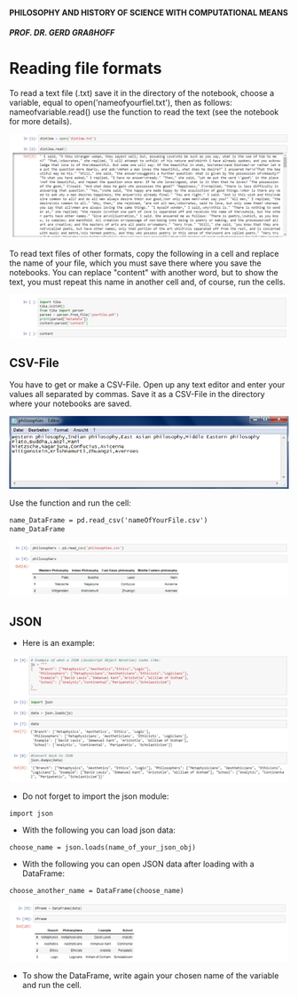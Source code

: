 #### PHILOSOPHY AND HISTORY OF SCIENCE WITH COMPUTATIONAL MEANS

##### PROF. DR. GERD GRAßHOFF 



# Reading file formats

To read a text file (.txt) save it in the directory of the notebook, choose a variable, equal to open('nameofyourfiel.txt'), then as follows: nameofvariable.read() use the function to read the text (see the notebook for more details).

![txtfile](assets/txtfile.PNG)

To read text files of other formats, copy the following in a cell and replace the name of your file, which you must save there where you save the notebooks. You can replace "content" with another word, but to show the text, you must repeat this name in another cell and, of course, run the cells.

![tikaparser](assets/tikaparser.PNG)



## CSV-File

You have to get or make a CSV-File. Open up any text editor and enter your values all separated by commas. Save it as a CSV-File in the directory where your notebooks are saved.

![editorcsv](assets/editorcsv.PNG)

Use the function and run the cell: 

```
name_DataFrame = pd.read_csv('nameOfYourFile.csv')
name_DataFrame
```

![readingcsv](assets/readingcsv.PNG)



## JSON

- Here is an example:

![js1](assets/js1.PNG)

- Do not forget to import the json module:

```
import json
```

- With the following you can load json data:

```
choose_name = json.loads(name_of_your_json_obj)
```

- With the following you can open JSON data after loading with a DataFrame:

```
choose_another_name = DataFrame(choose_name)
```

![js2](assets/js2.PNG)

- To show the DataFrame, write again your chosen name of the variable and run the cell.
